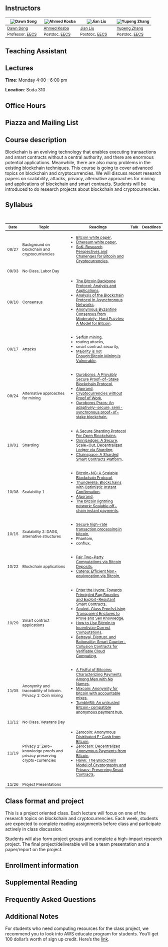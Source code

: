 ## Instructors

<table style="table-layout: fixed; font-size: 88%;">
  <thead>
    <tr>
      <th style="width: 25%;"><img src="https://people.eecs.berkeley.edu/~dawnsong/dawn-berkeley.jpg" alt="Dawn Song"></th>
      <th style="width: 25%;"><img src="http://www.cs.umd.edu/~akosba/webpage/p_o.png" alt="Ahmed Kosba"></th>
      <th style="width: 25%;"><img src="" alt="Jian Liu"></th>
      <th style="width: 25%;"><img src="http://legacydirs.umiacs.umd.edu/~zhangyp/photo.jpeg" alt="Yupeng Zhang"></th>
    </tr>
  </thead>
  <tbody>
    <tr>
      <td><a href="https://people.eecs.berkeley.edu/~dawnsong/">Dawn Song</a></td>
      <td><a href="http://www.cs.umd.edu/~akosba/">Ahmed Kosba</a></td>
      <td><a href="">Jian Liu</a></td>
      <td><a href="http://legacydirs.umiacs.umd.edu/~zhangyp/">Yupeng Zhang</a></td>
    </tr>
    <tr>
      <td>Professor, <a href="https://eecs.berkeley.edu/">EECS</a></td>
      <td>Postdoc, <a href="https://eecs.berkeley.edu/">EECS</a></td>
      <td>Postdoc, <a href="https://eecs.berkeley.edu/">EECS</a></td>
      <td>Postdoc, <a href="https://eecs.berkeley.edu/">EECS</a></td>
    </tr>
  </tbody>
</table>


## Teaching Assistant

## Lectures

**Time**: Monday 4:00--6:00 pm

**Location**: Soda 310

## Office Hours


## Piazza and Mailing List


## Course description
Blockchain is an evolving technology that enables executing transactions and smart contracts without a central authority, and there are enormous potential applications. Meanwhile, there are also many problems in the existing blockchain techniques. This course is going to cover advanced topics on blockchain and cryptocurrencies. We will discuss recent research papers on scalability, attacks, privacy, alternative approaches for mining and applications of blockchain and smart contracts. Students will be introduced to do research projects about blockchain and cryptocurrencies.

## Syllabus
<table style="table-layout: fixed; font-size: 88%;">
  <thead>
    <tr>
      <th style="width: 5%;">Date</th>
      <th style="width: 40%;">Topic</th>
      <th style="width: 55%;">Readings</th>
      <th style="width: 20%;">Talk</th>
      <th style="width: 10%;">Deadlines</th>
    </tr>
  </thead>
  <tbody>
    <tr>
      <td>08/27</td>
      <td>Background on blockchain and cryptocurriencies</td>
      <td>
        <ul>
        <li><a href="https://bitcoin.org/bitcoin.pdf">Bitcoin white paper</a>,</li>
        <li><a href="https://github.com/ethereum/wiki/wiki/White-Paper">Ethereum white paper</a>,</li>
        <li><a href="http://www.jbonneau.com/doc/BMCNKF15-IEEESP-bitcoin.pdf">SoK: Research Perspectives and Challenges for Bitcoin and Cryptocurrencies</a>,</li>
          </ul>
      </td>
      <td></td>
      <td></td>
    </tr>
    <tr>
      <td>09/03</td>
      <td>No Class, Labor Day</td>
      <td>      </td>
      <td>
      </td>
      <td></td>
    </tr>
    <tr>
      <td>09/10</td>
      <td>Consensus</td>
      <td>
        <ul>
        <li><a href="https://eprint.iacr.org/2014/765.pdf">The Bitcoin Backbone Protocol: Analysis and Applications</a>,</li>
        <li><a href="https://eprint.iacr.org/2016/454.pdf">Analysis of the Blockchain Protocol in Asynchronous Networks</a>,</li>
        <li><a href="https://socrates1024.s3.amazonaws.com/consensus.pdf">Anonymous Byzantine Consensus from Moderately-Hard Puzzles: A Model for Bitcoin</a>,</li>
         </ul>
      </td>
      <td>
        </td>
      <td></td>
    </tr>
    <tr>
      <td>09/17</td>
      <td>Attacks</td>
      <td>
        <ul>
        <li>Selfish mining,</li>
        <li>routing attacks,</li>
        <li>smart contract security,</li>
        <li><a href="https://arxiv.org/pdf/1311.0243.pdf">Majority is not Enough:Bitcoin Mining is Vulnerable</a>,</li>
        </ul>
      </td>
      <td>
      </td>
      <td></td>
    </tr>
    <tr>
      <td>09/24</td>
      <td>Alternative approaches for mining</td>
      <td>
      <ul>
        <li><a href="https://www.semanticscholar.org/paper/Ouroboros%3A-A-Provably-Secure-Proof-of-Stake-Kiayias-Russell/1c14549f7ba7d6a000d79a7d12255eb11113e6fa">Ouroboros: A Provably Secure Proof-of-Stake Blockchain Protocol</a>,</li>
        <li><a href="https://arxiv.org/pdf/1607.01341.pdf">Algorand</a>,</li>
        <li><a href="http://fc16.ifca.ai/bitcoin/papers/BGM16.pdf">Cryptocurrencies without Proof of Work</a>,</li>
        <li><a href="https://eprint.iacr.org/2017/573.pdf">Ouroboros Praos: An adaptively-secure, semi-synchronous proof-of-stake blockchain</a>,</li>
       </ul>
      </td>
      <td>
      </td> 
      <td></td>
    </tr>
    <tr>
      <td>10/01</td>
      <td>Sharding</td>
      <td>      
        <ul>
        <li><a href="https://www.comp.nus.edu.sg/~loiluu/papers/elastico.pdf">A Secure Sharding Protocol For Open Blockchains</a>,</li>
        <li><a href="https://eprint.iacr.org/2017/406.pdf">OmniLedger: A Secure, Scale-Out, Decentralized Ledger via Sharding</a>,</li>
        <li><a href="https://arxiv.org/pdf/1708.03778.pdf">Chainspace: A Sharded Smart Contracts Platform</a>,</li>
       </ul>
      </td>
      <td></td>
      <td></td>
    </tr>
    <tr>
      <td>10/08</td>
      <td>Scalability 1</td>
      <td>
      <ul>
        <li><a href="https://www.usenix.org/system/files/conference/nsdi16/nsdi16-paper-eyal.pdf">Bitcoin-NG: A Scalable Blockchain Protocol</a>,</li>
        <li><a href="https://link.springer.com/chapter/10.1007/978-3-319-78375-8_1">Thunderella: Blockchains with Optimistic Instant Confirmation</a>,</li>
        <li><a href="https://arxiv.org/pdf/1607.01341.pdf">Algorand</a>,</li>
        <li><a href="https://lightning.network/lightning-network-paper.pdf">The bitcoin lightning network: Scalable off-chain instant payments</a>,</li>
       </ul>
      </td>
      <td></td>
      <td></td>
    </tr>
    <tr>
      <td>10/15</td>
      <td>Scalability 2: DAGS, alternative structures</td>
      <td>
       <ul>
        <li><a href="https://link.springer.com/chapter/10.1007/978-3-662-47854-7_32">Secure high-rate transaction processing in bitcoin</a>,</li>
        <li>Phantom,</li>
         <li>conflux,</li>
       </ul>
      </td>
      <td>
      </td>
      <td>
      </td>
    </tr>
    <tr>
      <td>10/22</td>
      <td>Blockchain applications</td>
      <td>
      <ul>
        <li><a href="http://fc14.ifca.ai/bitcoin/papers/bitcoin14_submission_10.pdf">Fair Two-Party Computations via Bitcoin Deposits</a>,</li>
        <li><a href="https://people.csail.mit.edu/alinush/papers/catena-sp2017.pdf">Catena: Efficient Non-equivocation via Bitcoin</a>,</li>
       </ul>
      </td>
      <td></td>
      <td></td>
    </tr>
    <tr>
      <td>10/29</td>
      <td>Smart contract applications</td>
      <td>
        <ul>
        <li><a href="https://eprint.iacr.org/2017/1090.pdf">Enter the Hydra: Towards Principled Bug Bounties and Exploit-Resistant Smart Contracts</a>,</li>
        <li><a href="https://eprint.iacr.org/2016/635.pdf">Sealed-Glass Proofs:Using Transparent Enclaves to Prove and Sell Knowledge</a>,</li>
        <li><a href="https://people.csail.mit.edu/ranjit/papers/incentives.pdf">How to Use Bitcoin to Incentivize Correct Computations</a>,</li>
        <li><a href="https://arxiv.org/pdf/1708.01171.pdf">Betrayal, Distrust, and Rationality: Smart Counter-Collusion Contracts for Verifiable Cloud Computing</a>,</li>
       </ul>
      </td>
      <td></td>
      <td></td>
    </tr>
    <tr>
      <td>11/05</td>
      <td>Anonymity and traceability of bitcoin. Privacy 1: Coin mixing</td>
      <td>
      <ul>
        <li><a href="https://cseweb.ucsd.edu/~smeiklejohn/files/imc13.pdf">A Fistful of Bitcoins: Characterizing Payments Among
Men with No Names</a>,</li>
        <li><a href="https://eprint.iacr.org/2014/077.pdf">Mixcoin: Anonymity for bitcoin with accountable mixes</a>,</li>
        <li><a href="https://www.semanticscholar.org/paper/TumbleBit%3A-An-Untrusted-Bitcoin-Compatible-Payment-Heilman-Alshenibr/26ab9c27d995dadd553614045361ffb1afba9008">TumbleBit: An untrusted Bitcoin-compatible anonymous payment hub</a>,</li>
       </ul>
      </td>
      <td></td>
      <td></td>
    </tr>
    <tr>
      <td>11/12</td>
      <td>No Class, Veterans Day</td>
      <td>
      </td>
      <td>
      </td>
      <td></td>
    </tr>
    <tr>
      <td>11/19</td>
      <td>Privacy 2: Zero-knowledge proofs and privacy preserving crypto-currencies </td>
      <td>
        <ul>
        <li><a href="https://ieeexplore.ieee.org/stamp/stamp.jsp?arnumber=6547123">Zerocoin: Anonymous Distributed E-Cash from Bitcoin</a>,</li>
        <li><a href="https://ieeexplore.ieee.org/stamp/stamp.jsp?arnumber=6956581">Zerocash: Decentralized Anonymous Payments from Bitcoin</a>,</li>
        <li><a href="https://eprint.iacr.org/2015/675.pdf">Hawk: The Blockchain Model of Cryptography and Privacy-Preserving Smart Contracts</a>,</li>
       </ul>
      </td>
      <td>
      </td>
      <td></td>
    </tr>
    <tr>
      <td>11/26</td>
      <td>Project Presentations</td>
      <td>
      </td>
      <td>
      </td>
      <td></td>
    </tr>
  </tbody>
</table>


## Class format and project
This is a project oriented class. Each lecture will focus on one of the research topics on blockchain and cryptocurrencies. Each week, students are expected to complete reading assignments before class and participate actively in class discussion.

Students will also form project groups and complete a high-impact research project. The final project/deliverable will be a team presentation and a paper/report on the project.


## Enrollment information


## Supplemental Reading

## Frequently Asked Questions

## Additional Notes

For students who need computing resources for the class project, we recommend you to look into AWS educate program for students. You’ll get 100 dollar’s worth of sign up credit. Here’s the [link](https://aws.amazon.com/education/awseducate/apply/).
